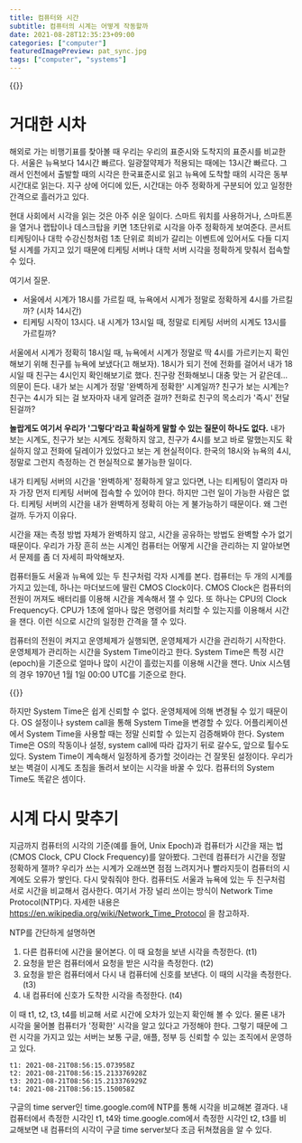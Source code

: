 ```yaml
---
title: 컴퓨터와 시간
subtitle: 컴퓨터의 시계는 어떻게 작동할까
date: 2021-08-28T12:35:23+09:00
categories: ["computer"]
featuredImagePreview: pat_sync.jpg
tags: ["computer", "systems"]
---
```


{{<bundle-image name="pat_sync.jpg">}}

# 거대한 시차

해외로 가는 비행기표를 찾아볼 때 우리는 우리의 표준시와 도착지의 표준시를 비교한다.
서울은 뉴욕보다 14시간 빠르다.
일광절약제가 적용되는 때에는 13시간 빠르다.
그래서 인천에서 출발할 때의 시각은 한국표준시로 읽고 뉴욕에 도착할 때의 시각은 동부시간대로 읽는다.
지구 상에 어디에 있든, 시간대는 아주 정확하게 구분되어 있고 일정한 간격으로 흘러가고 있다.

현대 사회에서 시각을 읽는 것은 아주 쉬운 일이다.
스마트 워치를 사용하거나, 스마트폰을 열거나 랩탑이나 데스크탑을 키면 1초단위로 시각을 아주 정확하게 보여준다.
콘서트 티케팅이나 대학 수강신청처럼 1초 단위로 희비가 갈리는 이벤트에 있어서도
다들 디지털 시계를 가지고 있기 때문에 티케팅 서버나 대학 서버 시각을 정확하게 맞춰서 접속할 수 있다.

여기서 질문.

* 서울에서 시계가 18시를 가르킬 때, 뉴욕에서 시계가 정말로 정확하게 4시를 가르킬까? (시차 14시간)
* 티케팅 시작이 13시다. 내 시계가 13시일 때, 정말로 티케팅 서버의 시계도 13시를 가르킬까?

서울에서 시계가 정확히 18시일 때, 뉴욕에서 시계가 정말로 딱 4시를 가르키는지 확인해보기 위해 친구를 뉴욕에 보냈다(고 해보자).
18시가 되기 전에 전화를 걸어서 내가 18시일 때 친구는 4시인지 확인해보기로 했다.
친구랑 전화해보니 대충 맞는 거 같은데... 의문이 든다.
내가 보는 시계가 정말 '완벽하게 정확한' 시계일까? 친구가 보는 시계는? 친구는 4시가 되는 걸 보자마자 내게 알려준 걸까? 전화로 친구의 목소리가 '즉시' 전달 된걸까?

**놀랍게도 여기서 우리가 '그렇다'라고 확실하게 말할 수 있는 질문이 하나도 없다.** 내가 보는 시계도, 친구가 보는 시계도 정확하지 않고, 친구가 4시를 보고 바로 말했는지도 확실하지 않고 전화에 딜레이가 있었다고 보는 게 현실적이다. 한국의 18시와 뉴욕의 4시, 정말로 그런지 측정하는 건 현실적으로 불가능한 일이다.

내가 티케팅 서버의 시간을 '완벽하게' 정확하게 알고 있다면, 나는 티케팅이 열리자 마자 가장 먼저 티케팅 서버에 접속할 수 있어야 한다. 하지만 그런 일이 가능한 사람은 없다. 티케팅 서버의 시간을 내가 완벽하게 정확히 아는 게 불가능하기 때문이다. 왜 그런걸까. 두가지 이유다.

시간을 재는 측정 방법 자체가 완벽하지 않고, 시간을 공유하는 방법도 완벽할 수가 없기 때문이다. 우리가 가장 흔히 쓰는 시계인 컴퓨터는 어떻게 시간을 관리하는 지 알아보면서 문제를 좀 더 자세히 파악해보자.

컴퓨터들도 서울과 뉴욕에 있는 두 친구처럼 각자 시계를 본다. 컴퓨터는 두 개의 시계를 가지고 있는데, 하나는 마더보드에 딸린 CMOS Clock이다. CMOS Clock은 컴퓨터의 전원이 꺼져도 배터리를 이용해 시간을 계속해서 잴 수 있다. 또 하나는 CPU의 Clock Frequency다. CPU가 1초에 얼마나 많은 명령어를 처리할 수 있는지를 이용해서 시간을 잰다. 이런 식으로 시간의 일정한 간격을 잴 수 있다.

컴퓨터의 전원이 켜지고 운영체제가 실행되면, 운영체제가 시간을 관리하기 시작한다. 운영체제가 관리하는 시간을 System Time이라고 한다. System Time은 특정 시간(epoch)을 기준으로 얼마나 많이 시간이 흘렀는지를 이용해 시간을 잰다. Unix 시스템의 경우 1970년 1월 1일 00:00 UTC를 기준으로 한다.

{{<bundle-image name="system_time_config.png" caption="System Time은 변경될 수 있다">}}

하지만 System Time은 쉽게 신뢰할 수 없다. 운영체제에 의해 변경될 수 있기 때문이다. OS 설정이나 system call을 통해 System Time을 변경할 수 있다. 어플리케이션에서 System Time을 사용할 때는 정말 신뢰할 수 있는지 검증해봐야 한다. System Time은 OS의 작동이나 설정, system call에 따라 갑자기 뒤로 갈수도, 앞으로 튈수도 있다. System Time이 계속해서 일정하게 증가할 것이라는 건 잘못된 설정이다. 우리가 보는 벽걸이 시계도 초침을 돌려서 보이는 시각을 바꿀 수 있다. 컴퓨터의 System Time도 똑같은 셈이다.

# 시계 다시 맞추기

지금까지 컴퓨터의 시각의 기준(예를 들어, Unix Epoch)과 컴퓨터가 시간을 재는 법(CMOS Clock, CPU Clock Frequency)를 알아봤다. 그런데 컴퓨터가 시간을 정말 정확하게 잴까? 우리가 쓰는 시계가 오래쓰면 점점 느려지거나 빨라지듯이 컴퓨터의 시계에도 오류가 쌓인다. 다시 맞춰줘야 한다. 컴퓨터도 서울과 뉴욕에 있는 두 친구처럼 서로 시간을 비교해서 검사한다. 여기서 가장 널리 쓰이는 방식이 Network Time Protocol(NTP)다. 자세한 내용은 https://en.wikipedia.org/wiki/Network_Time_Protocol 을 참고하자.

NTP를 간단하게 설명하면

1. 다른 컴퓨터에 시간을 물어본다. 이 때 요청을 보낸 시각을 측정한다. (t1)
2. 요청을 받은 컴퓨터에서 요청을 받은 시각을 측정한다. (t2)
3. 요청을 받은 컴퓨터에서 다시 내 컴퓨터에 신호를 보낸다. 이 때의 시각을 측정한다. (t3)
4. 내 컴퓨터에 신호가 도착한 시각을 측정한다. (t4)

이 때 t1, t2, t3, t4를 비교해 서로 시간에 오차가 있는지 확인해 볼 수 있다. 물론 내가 시각을 물어볼 컴퓨터가 '정확한' 시각을 알고 있다고 가정해야 한다. 그렇기 때문에 그런 시각을 가지고 있는 서버는 보통 구글, 애플, 정부 등 신뢰할 수 있는 조직에서 운영하고 있다.

```
t1: 2021-08-21T08:56:15.073958Z
t2: 2021-08-21T08:56:15.213376928Z
t3: 2021-08-21T08:56:15.213376929Z
t4: 2021-08-21T08:56:15.150058Z
```

구글의 time server인 time.google.com에 NTP를 통해 시각을 비교해본 결과다.
내 컴퓨터에서 측정한 시각인 t1, t4와 time.google.com에서 측정한 시각인 t2, t3를 비교해보면 내 컴퓨터의 시각이 구글 time server보다 조금 뒤쳐졌음을 알 수 있다.